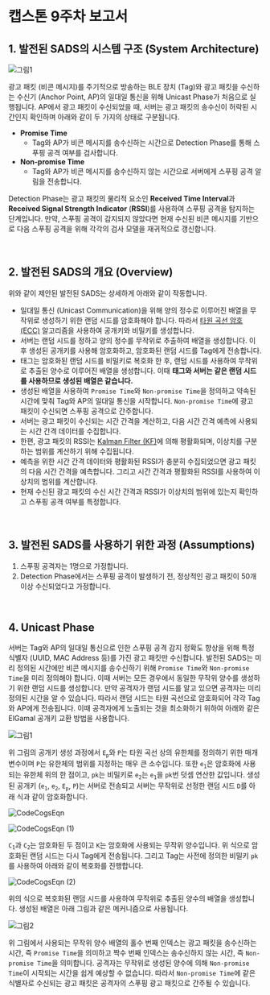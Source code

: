 # 캡스톤 9주차 보고서

## 1. 발전된 SADS의 시스템 구조 (System Architecture)

![그림1](https://user-images.githubusercontent.com/28584258/167064577-1975a0e0-6d64-4533-8524-a9530e9b6b7f.png)

광고 패킷 (비콘 메시지)를 주기적으로 방송하는 BLE 장치 (Tag)와 광고 패킷을 수신하는 수신기 (Anchor Point, AP)의 일대일 통신을 위해 Unicast Phase가 처음으로 실행됩니다. AP에서 광고 패킷이 수신되었을 때, 서버는 광고 패킷의 송수신이 허락된 시간인지 확인하며 아래와 같이 두 가지의 상태로 구분됩니다.

* **Promise Time**
  * Tag와 AP가 비콘 메시지를 송수신하는 시간으로 Detection Phase를 통해 스푸핑 공격 여부를 검사합니다.
* **Non-promise Time**
  * Tag와 AP가 비콘 메시지를 송수신하지 않는 시간으로 서버에게 스푸핑 공격 알림을 전송합니다.

Detection Phase는 광고 패킷의 물리적 요소인 **Received Time Interval**과 **Received Signal Strength Indicator** (**RSSI**)를 사용하여 스푸핑 공격을 탐지하는 단계입니다. 만약, 스푸핑 공격이 감지되지 않았다면 현재 수신된 비콘 메시지를 기반으로 다음 스푸핑 공격을 위해 각각의 검사 모델을 재귀적으로 갱신합니다.

<br />

## 2. 발전된 SADS의 개요 (Overview)

위와 같이 제안된 발전된 SADS는 상세하게 아래와 같이 작동합니다.

* 일대일 통신 (Unicast Communication)을 위해 양의 정수로 이루어진 배열을 무작위로 생성하기 위한 랜덤 시드를 암호화해야 합니다. 따라서 [타원 곡선 암호 (ECC)](https://github.com/kookmin-sw/capstone-2022-04/blob/main/report/6%EC%A3%BC%EC%B0%A8/ECC.md) 알고리즘을 사용하여 공개키와 비밀키를 생성합니다.
* 서버는 랜덤 시드를 정하고 양의 정수를 무작위로 추출하여 배열을 생성합니다. 이후 생성된 공개키를 사용해 암호화하고, 암호화된 랜덤 시드를 Tag에게 전송합니다.
* 태그는 암호화된 랜덤 시드를 비밀키로 복호화 한 후, 랜덤 시드를 사용하여  무작위로 추출된 양수로 이루어진 배열을 생성합니다. 이때 **태그와 서버는 같은 랜덤 시드를 사용하므로 생성된 배열은 같습니다.**
* 생성된 배열을 사용하여 `Promise Time`와 `Non-promise Time`을 정의하고 약속된 시간에 맞춰 Tag와 AP의 일대일 통신을 시작합니다. `Non-promise Time`에 광고 패킷이 수신되면 스푸핑 공격으로 간주합니다.
* 서버는 광고 패킷이 수신되는 시간 간격을 계산하고, 다음 시간 간격 예측에 사용되는 시간 간격 데이터를 수집합니다.
* 한편, 광고 패킷의 RSSI는 [Kalman Filter (KF)](https://github.com/kookmin-sw/capstone-2022-04/blob/main/report/4%EC%A3%BC%EC%B0%A8/Kalman%20Filter.md)에 의해 평활화되며, 이상치를 구분하는 범위를 계산하기 위해 수집됩니다.
* 예측을 위한 시간 간격 데이터와 평활화된 RSSI가 충분히 수집되었으면 광고 패킷의 다음 시간 간격을 예측합니다. 그리고 시간 간격과 평활화된 RSSI를 사용하여 이상치의 범위를 계산합니다.
* 현재 수신된 광고 패킷의 수신 시간 간격과 RSSI가 이상치의 범위에 있는지 확인하고 스푸핑 공격 여부를 특정합니다.

<br />

## 3. 발전된 SADS를 사용하기 위한 과정 (Assumptions)

1. 스푸핑 공격자는 1명으로 가정합니다.
2. Detection Phase에서는 스푸핑 공격이 발생하기 전, 정상적인 광고 패킷이 50개 이상 수신되었다고 가정합니다.

<br />

## 4. Unicast Phase

서버는 Tag와 AP의 일대일 통신으로 인한 스푸핑 공격 감지 정확도 향상을 위해 특정 식별자 (UUID, MAC Address 등)를 가진 광고 패킷만 수신합니다. 발전된 SADS는 미리 정의된 시간에만 비콘 메시지를 송수신하기 위해 `Promise Time`와 `Non-promise Time`을 미리 정의해야 합니다. 이때 서버는 모든 경우에서 동일한 무작위 양수를 생성하기 위한 랜덤 시드를 생성합니다. 만약 공격자가 랜덤 시드를 알고 있으면 공격자는 미리 정의된 시간을 알 수 있습니다. 따라서 랜덤 시드는 타원 곡선으로 암호화되어 각각 Tag와 AP에게 전송됩니다. 이때 공격자에게 노출되는 것을 최소화하기 위하여 아래와 같은 ElGamal 공개키 교환 방법을 사용합니다.

![그림1](https://user-images.githubusercontent.com/28584258/167066538-6ecbec4a-8366-4c7f-8f50-3d5114a5cbd2.png)

위 그림의 공개키 생성 과정에서 `E`<sub>`p`</sub>와 `P`는 타원 곡선 상의 유한체를 정의하기 위한 매개변수이며 `P`는 유한체의 범위를 지정하는 매우 큰 소수입니다. 또한 `e`<sub>`1`</sub>은 암호화에 사용되는 유한체 위의 한 점이고, `pk`는 비밀키로 `e`<sub>`2`</sub>는 `e`<sub>`1`</sub>을 `pk`번 덧셈 연산한 값입니다. 생성된 공개키 (`e`<sub>`1`</sub>, `e`<sub>`2`</sub>, `E`<sub>`p`</sub>, `P`)는 서버로 전송되고 서버는 무작위로 선정한 랜덤 시드 `D`를 아래 식과 같이 암호화합니다.

![CodeCogsEqn](https://user-images.githubusercontent.com/28584258/167067637-acb00148-f880-4240-8ea5-17b679bc0c80.png)

![CodeCogsEqn (1)](https://user-images.githubusercontent.com/28584258/167067640-4cc1d184-cf6b-4778-a7a1-c83914b02c47.png)

`C`<sub>`1`</sub>과 `C`<sub>`2`</sub>는 암호화된 두 점이고 `K`는 암호화에 사용되는 무작위 양수입니다. 위 식으로 암호화된 랜덤 시드는 다시 Tag에게 전송됩니다. 그리고 Tag는 사전에 정의한 비밀키 `pk`를 사용하여 아래와 같이 복호화를 진행합니다.

![CodeCogsEqn (2)](https://user-images.githubusercontent.com/28584258/167067642-967abfe4-2a2a-459e-91a0-e914c3e9f860.png)

위의 식으로 복호화된 랜덤 시드를 사용하여 무작위로 추출된 양수의 배열을 생성합니다. 생성된 배열은 아래 그림과 같은 메커니즘으로 사용됩니다.

![그림2](https://user-images.githubusercontent.com/28584258/167067645-6319720d-f201-4107-ac91-c1256d141e08.png)

위 그림에서 사용되는 무작위 양수 배열의 홀수 번째 인덱스는 광고 패킷을 송수신하는 시간, 즉 `Promise Time`을 의미하고 짝수 번째 인덱스는 송수신하지 않는 시간, 즉 `Non-promise Time`을 의미합니다. 공격자는 무작위로 생성된 양수에 의해 `Non-promise Time`이 시작되는 시간을 쉽게 예상할 수 없습니다. 따라서 `Non-promise Time`에 같은 식별자로 수신되는 광고 패킷은 공격자의 스푸핑 광고 패킷으로 간주될 수 있습니다.
